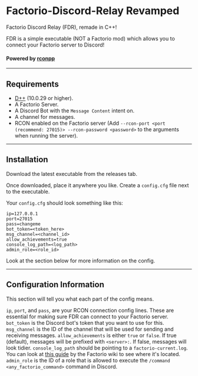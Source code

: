 # Factorio-Discord-Relay Revamped
Factorio Discord Relay (FDR), remade in C++!

FDR is a simple executable (NOT a Factorio mod) which allows you to connect your Factorio server to Discord!

#### Powered by [rconpp](https://github.com/Jaskowicz1/rconpp)

---

## Requirements

- [D++](https://github.com/brainboxdotcc/DPP/) (10.0.29 or higher).
- A Factorio Server.
- A Discord Bot with the `Message Content` intent on.
- A channel for messages.
- RCON enabled on the Factorio server (Add `--rcon-port <port (recommend: 27015)> --rcon-password <password>` to the arguments when running the server).

---

## Installation

Download the latest executable from the releases tab.

Once downloaded, place it anywhere you like. Create a `config.cfg` file next to the executable.

Your `config.cfg` should look something like this:
```
ip=127.0.0.1
port=27015
pass=changeme
bot_token=<token_here>
msg_channel=<channel_id>
allow_achievements=true
console_log_path=<log_path>
admin_role=<role_id>
```

Look at the section below for more information on the config.

---

## Configuration Information

This section will tell you what each part of the config means.

`ip`, `port`, and `pass`, are your RCON connection config lines. These are essential for making sure FDR can connect to your Factorio server.
`bot_token` is the Discord bot's token that you want to use for this.
`msg_channel` is the ID of the channel that will be used for sending and receiving messages.
`allow_achievements` is either `true` or `false`. If true (default), messages will be prefixed with `<server>:`. If false, messages will look tidier.
`console_log_path` should be pointing to a `factorio-current.log`. You can look at [this guide](https://wiki.factorio.com/Application_directory#User_data_directory) by the Factorio wiki to see where it's located.
`admin_role` is the ID of a role that is allowed to execute the `/command <any_factorio_command>` command in Discord.